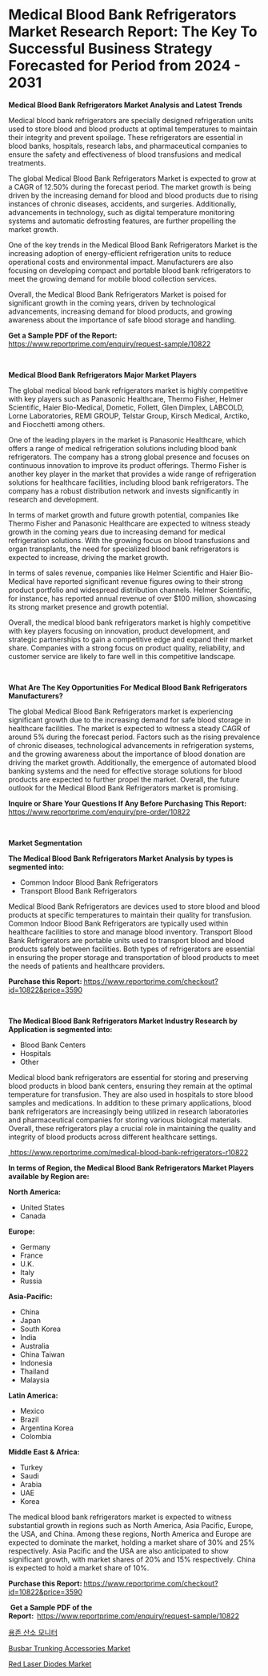 <p><h1>Medical Blood Bank Refrigerators Market Research Report: The Key To Successful Business Strategy Forecasted for Period from 2024 - 2031</h1></p><p><strong>Medical Blood Bank Refrigerators Market Analysis and Latest Trends</strong></p>
<p><p>Medical blood bank refrigerators are specially designed refrigeration units used to store blood and blood products at optimal temperatures to maintain their integrity and prevent spoilage. These refrigerators are essential in blood banks, hospitals, research labs, and pharmaceutical companies to ensure the safety and effectiveness of blood transfusions and medical treatments.</p><p>The global Medical Blood Bank Refrigerators Market is expected to grow at a CAGR of 12.50% during the forecast period. The market growth is being driven by the increasing demand for blood and blood products due to rising instances of chronic diseases, accidents, and surgeries. Additionally, advancements in technology, such as digital temperature monitoring systems and automatic defrosting features, are further propelling the market growth.</p><p>One of the key trends in the Medical Blood Bank Refrigerators Market is the increasing adoption of energy-efficient refrigeration units to reduce operational costs and environmental impact. Manufacturers are also focusing on developing compact and portable blood bank refrigerators to meet the growing demand for mobile blood collection services.</p><p>Overall, the Medical Blood Bank Refrigerators Market is poised for significant growth in the coming years, driven by technological advancements, increasing demand for blood products, and growing awareness about the importance of safe blood storage and handling.</p></p>
<p><strong>Get a Sample PDF of the Report:&nbsp;</strong> <a href="https://www.reportprime.com/enquiry/request-sample/10822">https://www.reportprime.com/enquiry/request-sample/10822</a></p>
<p>&nbsp;</p>
<p><strong>Medical Blood Bank Refrigerators Major Market Players</strong></p>
<p><p>The global medical blood bank refrigerators market is highly competitive with key players such as Panasonic Healthcare, Thermo Fisher, Helmer Scientific, Haier Bio-Medical, Dometic, Follett, Glen Dimplex, LABCOLD, Lorne Laboratories, REMI GROUP, Telstar Group, Kirsch Medical, Arctiko, and Fiocchetti among others.</p><p>One of the leading players in the market is Panasonic Healthcare, which offers a range of medical refrigeration solutions including blood bank refrigerators. The company has a strong global presence and focuses on continuous innovation to improve its product offerings. Thermo Fisher is another key player in the market that provides a wide range of refrigeration solutions for healthcare facilities, including blood bank refrigerators. The company has a robust distribution network and invests significantly in research and development.</p><p>In terms of market growth and future growth potential, companies like Thermo Fisher and Panasonic Healthcare are expected to witness steady growth in the coming years due to increasing demand for medical refrigeration solutions. With the growing focus on blood transfusions and organ transplants, the need for specialized blood bank refrigerators is expected to increase, driving the market growth.</p><p>In terms of sales revenue, companies like Helmer Scientific and Haier Bio-Medical have reported significant revenue figures owing to their strong product portfolio and widespread distribution channels. Helmer Scientific, for instance, has reported annual revenue of over $100 million, showcasing its strong market presence and growth potential.</p><p>Overall, the medical blood bank refrigerators market is highly competitive with key players focusing on innovation, product development, and strategic partnerships to gain a competitive edge and expand their market share. Companies with a strong focus on product quality, reliability, and customer service are likely to fare well in this competitive landscape.</p></p>
<p>&nbsp;</p>
<p><strong>What Are The Key Opportunities For Medical Blood Bank Refrigerators Manufacturers?</strong></p>
<p><p>The global Medical Blood Bank Refrigerators market is experiencing significant growth due to the increasing demand for safe blood storage in healthcare facilities. The market is expected to witness a steady CAGR of around 5% during the forecast period. Factors such as the rising prevalence of chronic diseases, technological advancements in refrigeration systems, and the growing awareness about the importance of blood donation are driving the market growth. Additionally, the emergence of automated blood banking systems and the need for effective storage solutions for blood products are expected to further propel the market. Overall, the future outlook for the Medical Blood Bank Refrigerators market is promising.</p></p>
<p><strong>Inquire or Share Your Questions If Any Before Purchasing This Report:</strong> <a href="https://www.reportprime.com/enquiry/pre-order/10822">https://www.reportprime.com/enquiry/pre-order/10822</a></p>
<p>&nbsp;</p>
<p><strong>Market Segmentation</strong></p>
<p><strong>The Medical Blood Bank Refrigerators Market Analysis by types is segmented into:</strong></p>
<p><ul><li>Common Indoor Blood Bank Refrigerators</li><li>Transport Blood Bank Refrigerators</li></ul></p>
<p><p>Medical Blood Bank Refrigerators are devices used to store blood and blood products at specific temperatures to maintain their quality for transfusion. Common Indoor Blood Bank Refrigerators are typically used within healthcare facilities to store and manage blood inventory. Transport Blood Bank Refrigerators are portable units used to transport blood and blood products safely between facilities. Both types of refrigerators are essential in ensuring the proper storage and transportation of blood products to meet the needs of patients and healthcare providers.</p></p>
<p><strong>Purchase this Report:&nbsp;</strong><a href="https://www.reportprime.com/checkout?id=10822&price=3590">https://www.reportprime.com/checkout?id=10822&price=3590</a></p>
<p>&nbsp;</p>
<p><strong>The Medical Blood Bank Refrigerators Market Industry Research by Application is segmented into:</strong></p>
<p><ul><li>Blood Bank Centers</li><li>Hospitals</li><li>Other</li></ul></p>
<p><p>Medical blood bank refrigerators are essential for storing and preserving blood products in blood bank centers, ensuring they remain at the optimal temperature for transfusion. They are also used in hospitals to store blood samples and medications. In addition to these primary applications, blood bank refrigerators are increasingly being utilized in research laboratories and pharmaceutical companies for storing various biological materials. Overall, these refrigerators play a crucial role in maintaining the quality and integrity of blood products across different healthcare settings.</p></p>
<p><a href="https://www.reportprime.com/medical-blood-bank-refrigerators-r10822">&nbsp;https://www.reportprime.com/medical-blood-bank-refrigerators-r10822</a></p>
<p><strong>In terms of Region, the Medical Blood Bank Refrigerators Market Players available by Region are:</strong></p>
<p>
    <p> <strong> North America: </strong>
        <ul>
            <li>United States</li>
            <li>Canada</li>
        </ul>
        </p> 
    <p> <strong> Europe: </strong>
        <ul>
            <li>Germany</li>
            <li>France</li>
            <li>U.K.</li>
            <li>Italy</li>
            <li>Russia</li>
        </ul>
        </p> 
    <p> <strong> Asia-Pacific: </strong>
        <ul>
            <li>China</li>
            <li>Japan</li>
            <li>South Korea</li>
            <li>India</li>
            <li>Australia</li>
            <li>China Taiwan</li>
            <li>Indonesia</li>
            <li>Thailand</li>
            <li>Malaysia</li>
        </ul>
        </p> 
    <p> <strong> Latin America: </strong>
        <ul>
            <li>Mexico</li>
            <li>Brazil</li>
            <li>Argentina Korea</li>
            <li>Colombia</li>
        </ul>
        </p> 
    <p> <strong> Middle East & Africa: </strong>
        <ul>
            <li>Turkey</li>
            <li>Saudi</li>
            <li>Arabia</li>
            <li>UAE</li>
            <li>Korea</li>
        </ul>
    </p>
    </p>
<p><p>The medical blood bank refrigerators market is expected to witness substantial growth in regions such as North America, Asia Pacific, Europe, the USA, and China. Among these regions, North America and Europe are expected to dominate the market, holding a market share of 30% and 25% respectively. Asia Pacific and the USA are also anticipated to show significant growth, with market shares of 20% and 15% respectively. China is expected to hold a market share of 10%.</p></p>
<p><strong>Purchase this Report: </strong><a href="https://www.reportprime.com/checkout?id=10822&price=3590">https://www.reportprime.com/checkout?id=10822&price=3590</a></p>
<p>&nbsp;<strong>Get a Sample PDF of the Report:&nbsp;&nbsp;</strong><a href="https://www.reportprime.com/enquiry/request-sample/10822">https://www.reportprime.com/enquiry/request-sample/10822</a></p>
<p><strong></strong></p>
<p><p><a href="https://github.com/oajzkywllm460/Market-Research-Report-List-1/blob/main/279512922131.md">용존 산소 모니터</a></p><p><a href="https://medium.com/@nathan.skinner8798456/busbar-trunking-accessories-market-share-evolution-and-market-growth-trends-2024-2031-f1f19b7db36e">Busbar Trunking Accessories Market</a></p><p><a href="https://medium.com/@andrew.gibson967/decoding-red-laser-diodes-market-metrics-market-share-trends-and-growth-patterns-0df93252960a">Red Laser Diodes Market</a></p></p>